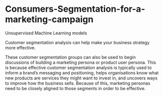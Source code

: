 # Consumers-Segmentation-for-a-marketing-campaign
Unsupervised Machine Learning models

Customer segmentation analysis can help make your business strategy more effective.



These customer segmentation groups can also be used to begin discussions of building a marketing persona or product user persona. This is because effective customer segmentation analysis is typically used to inform a brand’s messaging and positioning, helps organisations know what new products are services they might want to invest in, and uncovers ways to improve how the business sells. Because of this, marketing personas need to be closely aligned to those segments in order to be effective.
